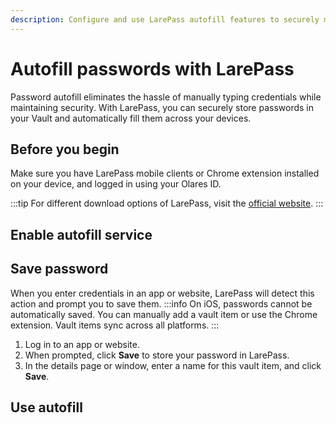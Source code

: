 ```yaml
---
description: Configure and use LarePass autofill features to securely manage passwords across devices, automatically save credentials, and streamline your login experience.
---
```

# Autofill passwords with LarePass

Password autofill eliminates the hassle of manually typing credentials while maintaining security. With LarePass, you can securely store passwords in your Vault and automatically fill them across your devices.

## Before you begin

Make sure you have LarePass mobile clients or Chrome extension installed on your device, and logged in using your Olares ID.

:::tip
For different download options of LarePass, visit the [official website](https://olares.com/larepass).
:::

## Enable autofill service
<tabs>
<template #Android>

1. Open LarePass, and go to **Settings** > **Autofill**.
2. Turn on Autofill, and select LarePass as your autofill provider.
3. Review and accept the security note when prompted.
</template>
<template #iOS>

Due to iOS system restrictions, you have to manually enable autofill for LarePass:

1. Open the Settings app on your iOS device.
2. Use the search feature to quickly find the autofill settings.
3. Ensure the Autofill service is on, then activate LarePass as an autofill provider.

</template>
<template #Chrome-extension>

Autofill is automatically enabled upon logging in with the browser extension.
</template>
</tabs>

## Save password
When you enter credentials in an app or website, LarePass will detect this action and prompt you to save them.
:::info
On iOS, passwords cannot be automatically saved. You can manually add a vault item or use the Chrome extension. Vault items sync across all platforms.
:::
1. Log in to an app or website.
2. When prompted, click **Save** to store your password in LarePass.
3. In the details page or window, enter a name for this vault item, and click **Save**.

## Use autofill

<tabs>
<template #Android>

1. Open an app or website where you aren't logged in.
2. Tap the username or password field.
3. In the overlay popup, tap **Autofill with LarePass**.
4. Unlock Vault to access your saved credentials.
5. Select the matching vault item to autofill your login details.
</template>
<template #iOS>

1. Open an app or website where you aren't logged in.
2. Tap the username or password field. A keyboard will slide up with a matching login, or with a **Password** option.
3. If a matching login is displayed, tap it to autofill.
4. If the **Password** option is displayed, tap it and unlock Vault to access available vault items for the login.
   :::info
   If other autofill services like iCloud Keychain are active, select **LarePass** in the provider list.
   :::
5. Select the matching vault item to autofill your login details.
</template>
<template #Chrome-extension>

1. Open a website where you aren't logged in.
2. Click the LarePass icon in the text field.
3. In the overlay popup, select the matching login to autofill your login details.
4. If no credentials are saved for this site, select **New item** to add a new vault item.
</template>
</tabs>



